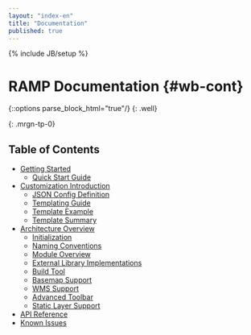 ```yaml
---
layout: "index-en"
title: "Documentation"
published: true
---
```


{% include JB/setup %}

# RAMP Documentation {#wb-cont}

{::options parse_block_html="true"/}
{: .well}
<div> 
    
{: .mrgn-tp-0}
## Table of Contents

* [Getting Started](/docs/started-en.html)
    * [Quick Start Guide](/docs/quick-start-en.html)
* [Customization Introduction](/docs/ramp-customization-intro-en.html)
    * [JSON Config Definition](/docs/json-config-en.html)
    * [Templating Guide](/docs/template-guide-en.html)
    * [Template Example](/docs/template-example-en.html)
    * [Template Summary](/docs/template-summary-en.html)
* [Architecture Overview](/docs/architecture-overview-en.html)
    * [Initialization](/docs/dojo-setup-en.html)
    * [Naming Conventions](/docs/namingconventions-en.html)
    * [Module Overview](/docs/module-overview-en.html)
    * [External Library Implementations](/docs/external-libraries-en.html)
    * [Build Tool](/docs/build-tool-en.html)
    * [Basemap Support](/docs/basemap-support-en.html)
    * [WMS Support](/docs/wms-support-en.html)
	* [Advanced Toolbar](/docs/advanced-toolbar-en.html)
	* [Static Layer Support](/docs/static-layer-support-en.html)
* [API Reference](/api/yuidoc/index.html)
* [Known Issues](/docs/known-issues-en.html)